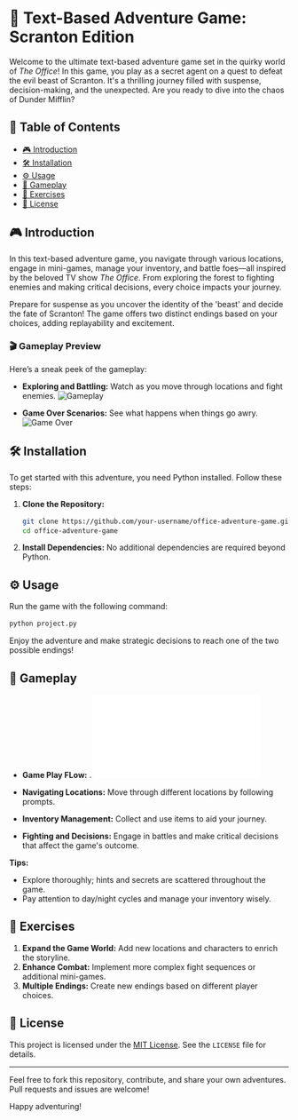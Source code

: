 # 📜 Text-Based Adventure Game: Scranton Edition

Welcome to the ultimate text-based adventure game set in the quirky world of *The Office*! In this game, you play as a secret agent on a quest to defeat the evil beast of Scranton. It's a thrilling journey filled with suspense, decision-making, and the unexpected. Are you ready to dive into the chaos of Dunder Mifflin?

## 🌟 Table of Contents

- [🎮 Introduction](#introduction)
- [🛠 Installation](#installation)
- [⚙️ Usage](#usage)
- [📜 Gameplay](#gameplay)
- [📝 Exercises](#exercises)
- [📜 License](#license)

## 🎮 Introduction

In this text-based adventure game, you navigate through various locations, engage in mini-games, manage your inventory, and battle foes—all inspired by the beloved TV show *The Office*. From exploring the forest to fighting enemies and making critical decisions, every choice impacts your journey. 

Prepare for suspense as you uncover the identity of the 'beast' and decide the fate of Scranton! The game offers two distinct endings based on your choices, adding replayability and excitement.

### 🎬 Gameplay Preview

Here’s a sneak peek of the gameplay:
- **Exploring and Battling:** Watch as you move through locations and fight enemies.
  ![Gameplay](media/snake-gameplay-1.gif)

- **Game Over Scenarios:** See what happens when things go awry.
  ![Game Over](media/snake-gameplay-2.gif)

## 🛠 Installation

To get started with this adventure, you need Python installed. Follow these steps:

1. **Clone the Repository:**
   ```sh
   git clone https://github.com/your-username/office-adventure-game.git
   cd office-adventure-game
   ```

2. **Install Dependencies:**
   No additional dependencies are required beyond Python.

## ⚙️ Usage

Run the game with the following command:
```sh
python project.py
```
Enjoy the adventure and make strategic decisions to reach one of the two possible endings!

## 📜 Gameplay

- **Game Play FLow:** .
  ![Game Play Flow](ProjectFlowChart.pdf)

- **Navigating Locations:** Move through different locations by following prompts.
- **Inventory Management:** Collect and use items to aid your journey.
- **Fighting and Decisions:** Engage in battles and make critical decisions that affect the game's outcome.

**Tips:**
- Explore thoroughly; hints and secrets are scattered throughout the game.
- Pay attention to day/night cycles and manage your inventory wisely.

## 📝 Exercises

1. **Expand the Game World:** Add new locations and characters to enrich the storyline.
2. **Enhance Combat:** Implement more complex fight sequences or additional mini-games.
3. **Multiple Endings:** Create new endings based on different player choices.

## 📜 License

This project is licensed under the [MIT License](LICENCE). See the `LICENSE` file for details.

---

Feel free to fork this repository, contribute, and share your own adventures. Pull requests and issues are welcome!

Happy adventuring!
